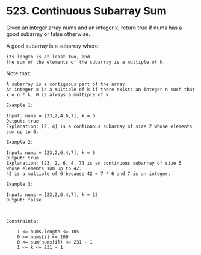 # 523. Continuous Subarray Sum

Given an integer array nums and an integer k, return true if nums has a good subarray or false otherwise.

A good subarray is a subarray where:

    its length is at least two, and
    the sum of the elements of the subarray is a multiple of k.

Note that:

    A subarray is a contiguous part of the array.
    An integer x is a multiple of k if there exists an integer n such that x = n * k. 0 is always a multiple of k.

```text
Example 1:

Input: nums = [23,2,4,6,7], k = 6
Output: true
Explanation: [2, 4] is a continuous subarray of size 2 whose elements sum up to 6.

Example 2:

Input: nums = [23,2,6,4,7], k = 6
Output: true
Explanation: [23, 2, 6, 4, 7] is an continuous subarray of size 5 whose elements sum up to 42.
42 is a multiple of 6 because 42 = 7 * 6 and 7 is an integer.

Example 3:

Input: nums = [23,2,6,4,7], k = 13
Output: false

 

Constraints:

    1 <= nums.length <= 105
    0 <= nums[i] <= 109
    0 <= sum(nums[i]) <= 231 - 1
    1 <= k <= 231 - 1

```